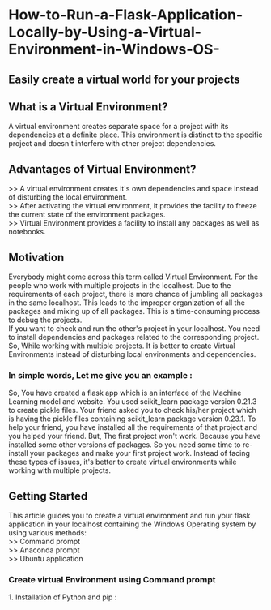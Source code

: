 # How-to-Run-a-Flask-Application-Locally-by-Using-a-Virtual-Environment-in-Windows-OS-
## Easily create a virtual world for your projects
<h2>What is a Virtual Environment?</h2>
A virtual environment creates separate space for a project with its dependencies at a definite place. This environment is distinct to the specific project and doesn't interfere with other project dependencies.<br>
<h2>Advantages of Virtual Environment?</h2>
>> A virtual environment creates it's own dependencies and space instead of disturbing the local environment.<br>
>> After activating the virtual environment, it provides the facility to freeze the current state of the environment packages.<br>
>> Virtual Environment provides a facility to install any packages as well as notebooks.<br>
<h2>Motivation</h2>
Everybody might come across this term called Virtual Environment. For the people who work with multiple projects in the localhost. Due to the requirements of each project, there is more chance of jumbling all packages in the same localhost. This leads to the improper organization of all the packages and mixing up of all packages. This is a time-consuming process to debug the projects.<br>
If you want to check and run the other's project in your localhost. You need to install dependencies and packages related to the corresponding project. So, While working with multiple projects. It is better to create Virtual Environments instead of disturbing local environments and dependencies.<br>
<h3>In simple words, Let me give you an example :</h3>
So, You have created a flask app which is an interface of the Machine Learning model and website. You used scikit_learn package version 0.21.3 to create pickle files. Your friend asked you to check his/her project which is having the pickle files containing scikit_learn package version 0.23.1. To help your friend, you have installed all the requirements of that project and you helped your friend. But, The first project won't work. Because you have installed some other versions of packages. So you need some time to re-install your packages and make your first project work. Instead of facing these types of issues, it's better to create virtual environments while working with multiple projects.<br>
<h2>Getting Started</h2>
This article guides you to create a virtual environment and run your flask application in your localhost containing the Windows Operating system by using various methods:<br>
>> Command prompt<br>
>> Anaconda prompt<br>
>> Ubuntu application<br>
<h3>Create virtual Environment using Command prompt</h3>
1. Installation of Python and pip :<br>
